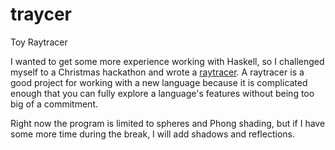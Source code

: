 # traycer
Toy Raytracer

I wanted to get some more experience working with Haskell, so I challenged myself to a Christmas hackathon and wrote a [raytracer](https://en.wikipedia.org/wiki/Ray_tracing_(graphics)). A raytracer is a good project for working with a new language because it is complicated enough that you can fully explore a language's features without being too big of a commitment.

Right now the program is limited to spheres and Phong shading, but if I have some more time during the break, I will add shadows and reflections.
